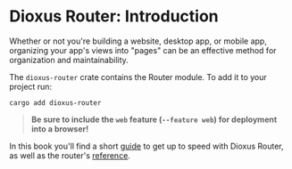 # Dioxus Router: Introduction

Whether or not you're building a website, desktop app, or mobile app, organizing your app's views into "pages" can be an effective method for organization and maintainability. 

The `dioxus-router` crate contains the Router module. To add it to your project run:

    cargo add dioxus-router

> **Be sure to include the `web` feature (`--feature web`) for deployment into a browser!**

In this book you'll find a short [guide](./guide/index.md) to get up to speed with Dioxus Router, as well as the router's [reference](./reference/index.md).